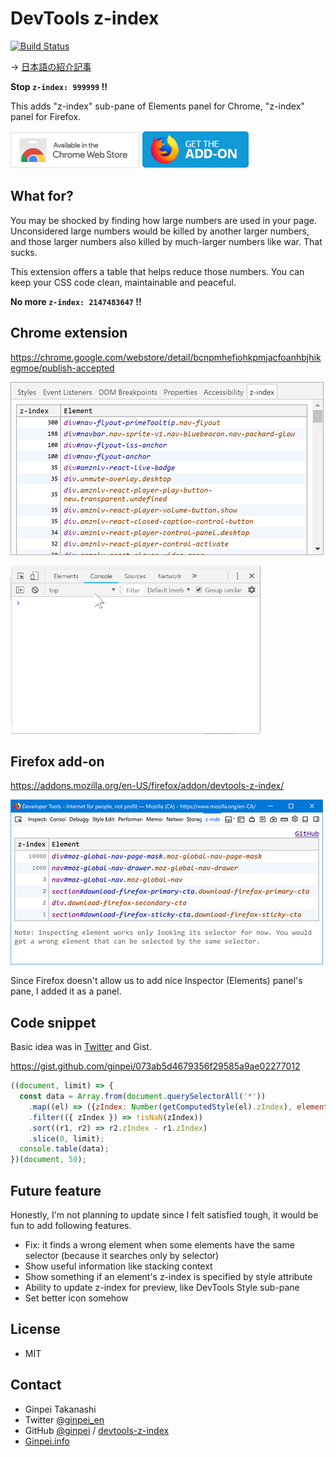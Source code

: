 # DevTools z-index

[![Build Status](https://travis-ci.org/ginpei/devtools-z-index.svg?branch=master)](https://travis-ci.org/ginpei/devtools-z-index)

→ [日本語の紹介記事](https://ginpen.com/2018/06/20/devtools-z-index/)

**Stop `z-index: 999999` !!**

This adds "z-index" sub-pane of Elements panel for Chrome, "z-index" panel for Firefox.

[![Download from Chrome Web Store](doc/ChromeWebStore_BadgeWBorder_v2_206x58.png)](https://chrome.google.com/webstore/detail/bcnpmhefiohkpmjacfoanhbjhikegmoe/publish-accepted)
[![Download Firefox add-ons](doc/AMO-button_1.png)](https://addons.mozilla.org/en-US/firefox/addon/devtools-z-index/)

## What for?

You may be shocked by finding how large numbers are used in your page. Unconsidered large numbers would be killed by another larger numbers, and those larger numbers also killed by much-larger numbers like war. That sucks.

This extension offers a table that helps reduce those numbers. You can keep your CSS code clean, maintainable and peaceful.

**No more `z-index: 2147483647` !!**

## Chrome extension

https://chrome.google.com/webstore/detail/bcnpmhefiohkpmjacfoanhbjhikegmoe/publish-accepted

![z-index pane in Elements panel, where you can find all elements with z-index](doc/screenshot.png)

![Click a selector to inspect the element in Elements panel](doc/video-400x269.gif)

## Firefox add-on

https://addons.mozilla.org/en-US/firefox/addon/devtools-z-index/

![z-index panel where you can find all elements with z-index](doc/screenshot-firefox-500.png)

Since Firefox doesn't allow us to add nice Inspector (Elements) panel's pane, I added it as a panel.

## Code snippet

Basic idea was in [Twitter](https://twitter.com/ginpei_jp/status/1006312787813908480) and Gist.

https://gist.github.com/ginpei/073ab5d4679356f29585a9ae02277012

```js
((document, limit) => {
  const data = Array.from(document.querySelectorAll('*'))
    .map((el) => ({zIndex: Number(getComputedStyle(el).zIndex), element: el }))
    .filter(({ zIndex }) => !isNaN(zIndex))
    .sort((r1, r2) => r2.zIndex - r1.zIndex)
    .slice(0, limit);
  console.table(data);
})(document, 50);
```

## Future feature

Honestly, I'm not planning to update since I felt satisfied tough, it would be fun to add following features.

- Fix: it finds a wrong element when some elements have the same selector (because it searches only by selector)
- Show useful information like stacking context
- Show something if an element's z-index is specified by style attribute
- Ability to update z-index for preview, like DevTools Style sub-pane
- Set better icon somehow

## License

- MIT

## Contact

- Ginpei Takanashi
- Twitter [@ginpei_en](http://twitter.com/ginpei_en)
- GitHub [@ginpei](https://github.com/ginpei/) / [devtools-z-index](https://github.com/ginpei/devtools-z-index)
- [Ginpei.info](https://ginpei.info/)
